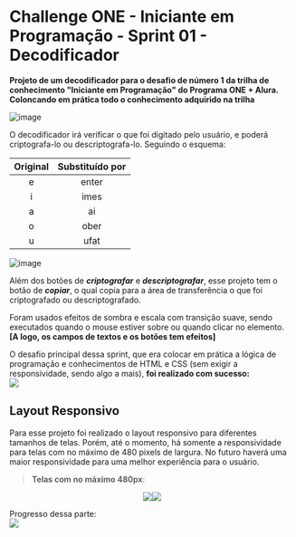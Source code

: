 # Challenge ONE - Iniciante em Programação - Sprint 01 - Decodificador 


**Projeto de um decodificador para o desafio de número 1 da trilha de conhecimento "Iniciante em Programação" do Programa ONE + Alura. Coloncando em prática todo o conhecimento adquirido na trilha**

![image](https://user-images.githubusercontent.com/117610406/201499647-37508e98-b904-4d8e-8eeb-91a3ce749ff8.png)

O decodificador irá verificar o que foi digitado pelo usuário, e poderá criptografa-lo ou descriptografa-lo. Seguindo o esquema:

| Original | Substituído por |
| :---: | :---: |
| e | enter |
| i | imes |
| a | ai |
| o | ober |
| u | ufat |

![image](https://user-images.githubusercontent.com/117610406/201500710-fe25a94a-a40b-4ebe-9a47-180d91676d47.png)

Além dos botões de **_criptografar_** e **_descriptografar_**, esse projeto tem o botão de **_copiar_**, o qual copia para a área de transferência o que foi criptografado ou descriptografado.

Foram usados efeitos de sombra e escala com transição suave, sendo executados quando o mouse estiver sobre ou quando clicar no elemento.
**[A logo, os campos de textos e os botões tem efeitos]**

O desafio principal dessa sprint, que era colocar em prática a lógica de programação e conhecimentos de HTML e CSS (sem exigir a responsividade, sendo algo a mais), **foi realizado com sucesso:** <br>
<img src="https://img.shields.io/badge/Status-100%25-brightgreen?style=for-the-badge&logo=appveyor">

## Layout Responsivo

Para esse projeto foi realizado o layout responsivo para diferentes tamanhos de telas. Porém, até o momento, há somente a responsividade para telas com no máximo de 480 pixels de largura. No futuro haverá uma maior responsividade para uma melhor experiência para o usuário.

>**Telas com no máximo 480px**:

<p align="center">
<img src="https://user-images.githubusercontent.com/117610406/202053447-107586ac-ea78-4da9-b1f2-2f9fa52f318e.png"><img src="https://user-images.githubusercontent.com/117610406/202050589-45858a73-8a43-4a7e-bb73-70fe174a232e.png">
</p>

Progresso dessa parte: <br>
<img src="https://img.shields.io/badge/Progresso-70%25-yellowgreen">
